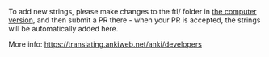 To add new strings, please make changes to the ftl/ folder in [the computer
version](https://github.com/ankitects/anki), and then submit a PR there - when
your PR is accepted, the strings will be automatically added here.

More info: https://translating.ankiweb.net/anki/developers
